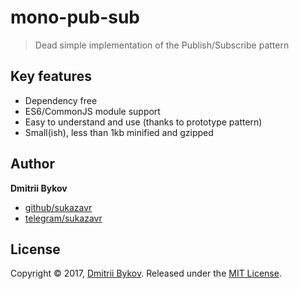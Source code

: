 # mono-pub-sub

> Dead simple implementation of the Publish/Subscribe pattern

## Key features

- Dependency free
- ES6/CommonJS module support
- Easy to understand and use (thanks to prototype pattern)
- Small(ish), less than 1kb minified and gzipped

## Author

**Dmitrii Bykov**

+ [github/sukazavr](https://github.com/sukazavr)
+ [telegram/sukazavr](https://telegram.me/sukazavr)

## License

Copyright © 2017, [Dmitrii Bykov](https://sukazavr.ru).
Released under the [MIT License](LICENSE).
